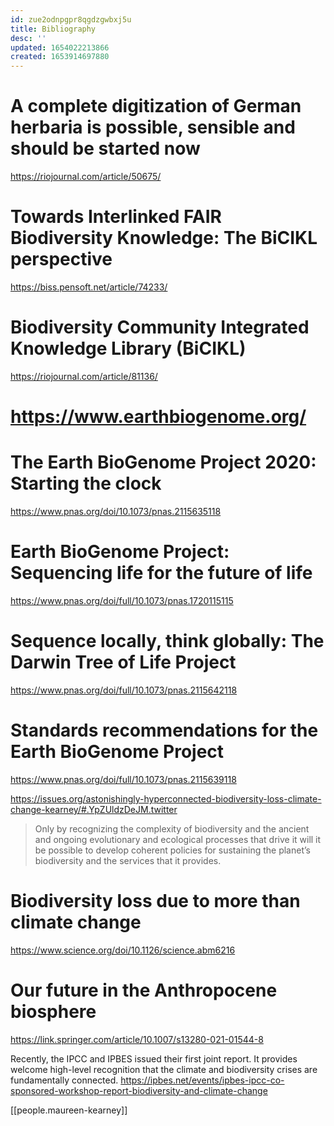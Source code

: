 ```yaml
---
id: zue2odnpgpr8qgdzgwbxj5u
title: Bibliography
desc: ''
updated: 1654022213866
created: 1653914697880
---
```




# A complete digitization of German herbaria is possible, sensible and should be started now

https://riojournal.com/article/50675/


# Towards Interlinked FAIR Biodiversity Knowledge: The BiCIKL perspective


https://biss.pensoft.net/article/74233/


# Biodiversity Community Integrated Knowledge Library (BiCIKL)
https://riojournal.com/article/81136/


# https://www.earthbiogenome.org/


# The Earth BioGenome Project 2020: Starting the clock
https://www.pnas.org/doi/10.1073/pnas.2115635118

# Earth BioGenome Project: Sequencing life for the future of life

https://www.pnas.org/doi/full/10.1073/pnas.1720115115


# Sequence locally, think globally: The Darwin Tree of Life Project

https://www.pnas.org/doi/full/10.1073/pnas.2115642118


# Standards recommendations for the Earth BioGenome Project
https://www.pnas.org/doi/full/10.1073/pnas.2115639118



https://issues.org/astonishingly-hyperconnected-biodiversity-loss-climate-change-kearney/#.YpZUldzDeJM.twitter


> Only by recognizing the complexity of biodiversity and the ancient and ongoing evolutionary and ecological processes that drive it will it be possible to develop coherent policies for sustaining the planet’s biodiversity and the services that it provides.
> 


# Biodiversity loss due to more than climate change

https://www.science.org/doi/10.1126/science.abm6216


# Our future in the Anthropocene biosphere


https://link.springer.com/article/10.1007/s13280-021-01544-8


Recently, the IPCC and IPBES issued their first joint report. It provides welcome high-level recognition that the climate and biodiversity crises are fundamentally connected. https://ipbes.net/events/ipbes-ipcc-co-sponsored-workshop-report-biodiversity-and-climate-change

[[people.maureen-kearney]]



